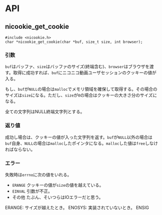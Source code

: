 # API

## nicookie_get_cookie

```
#include <nicookie.h>
char *nicookie_get_cookie(char *buf, size_t size, int browser);
```

### 引数

`buf`はバッファ、`size`はバッファのサイズ(終端含む)、`browser`はブラウザを渡す。取得に成功すれば、`buf`にニコニコ動画ユーザセッションのクッキーの値が入る。

もし、`buf`が`NULL`の場合は`malloc`でメモリ領域を確保して取得する。その場合のサイズは`size`になる。ただし、`size`が`0`の場合はクッキーの大きさ分のサイズになる。

全ての文字列はNULL終端文字列とする。

### 返り値

成功し場合は、クッキーの値が入った文字列を返す。`buf`が`NULL`以外の場合は`buf`自身、`NULL`の場合は`malloc`したポインタになる。`malloc`した値は`free`しなければならない。

### エラー

失敗時は`errno`に次の値をいれる。

*   `ERANGE`
    クッキーの値が`size`の値を越えている。
*   `EINVAL`
    引数が不正。
*   その他
    たぶん、そいつらはIOエラーだと思う。


ERANGE: サイズが越えたとき。
ENOSYS: 実装されていないとき。
ENSIG
